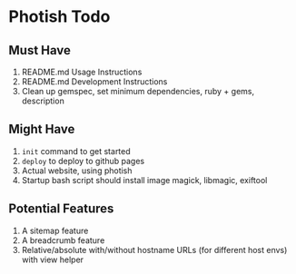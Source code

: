 # Photish Todo

## Must Have

1. README.md Usage Instructions
1. README.md Development Instructions
1. Clean up gemspec, set minimum dependencies, ruby + gems, description

## Might Have

1. `init` command to get started
1. `deploy` to deploy to github pages
1. Actual website, using photish
1. Startup bash script should install image magick, libmagic, exiftool

## Potential Features

1. A sitemap feature
1. A breadcrumb feature
1. Relative/absolute with/without hostname URLs (for different host envs) with view helper
